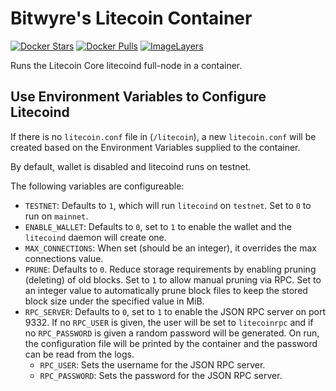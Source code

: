 # Bitwyre's Litecoin Container

[![Docker Stars](https://img.shields.io/docker/stars/bitwyre/crypto-litecoin.svg)](https://hub.docker.com/r/bitwyre/crypto-litecoin/)
[![Docker Pulls](https://img.shields.io/docker/pulls/bitwyre/crypto-litecoin.svg)](https://hub.docker.com/r/bitwyre/crypto-litecoin/)
[![ImageLayers](https://images.microbadger.com/badges/image/bitwyre/crypto-litecoin.svg)](https://microbadger.com/images/bitwyre/crypto-litecoin)

Runs the Litecoin Core litecoind full-node in a container.

## Use Environment Variables to Configure Litecoind

If there is no `litecoin.conf` file in (`/litecoin`), a new `litecoin.conf` will be created based on the Environment Variables supplied to the container.

By default, wallet is disabled and litecoind runs on testnet.

The following variables are configureable:

- `TESTNET`: Defaults to `1`, which will run `litecoind` on `testnet`. Set to `0` to run on `mainnet`.
- `ENABLE_WALLET`: Defaults to `0`, set to `1` to enable the wallet and the `litecoind` daemon will create one.
- `MAX_CONNECTIONS`: When set (should be an integer), it overrides the max connections value.
- `PRUNE`: Defaults to `0`. Reduce storage requirements by enabling pruning (deleting) of old blocks. Set to `1` to allow manual pruning via RPC. Set to an integer value to automatically prune block files to keep the stored block size under the specified value in MiB.
- `RPC_SERVER`: Defaults to `0`, set to `1` to enable the JSON RPC server on port 9332. If no `RPC_USER` is given, the user will be set to `litecoinrpc` and if no `RPC_PASSWORD` is given a random password will be generated.
On run, the configuration file will be printed by the container and the password can be read from the logs.
  - `RPC_USER`: Sets the username for the JSON RPC server.
  - `RPC_PASSWORD`: Sets the password for the JSON RPC server.
